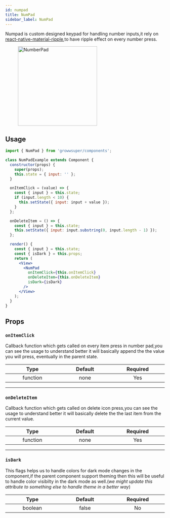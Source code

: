 ```yaml
---
id: numpad
title: NumPad
sidebar_label: NumPad
---
```


Numpad is custom designed keypad for handling number inputs,it rely on [react-native-material-ripple](https://www.npmjs.com/package/react-native-material-ripple),to have ripple effect on every number press.

<div>
    <figure>
        <img src="/super/img/numberpad.png" alt="NumberPad" height="250"/>
    </figure>
</div>


## Usage
```jsx
import { NumPad } from 'growwsuper/components';

class NumPadExample extends Component {
  constructor(props) {
    super(props);
    this.state = { input: '' };
  }

  onItemClick = (value) => {
    const { input } = this.state;
    if (input.length < 10) {
      this.setState({ input: input + value });
    }
  };

  onDeleteItem = () => {
    const { input } = this.state;
    this.setState({ input: input.substring(0, input.length - 1) });
  };

  render() {
    const { input } = this.state;
    const { isDark } = this.props;
    return (
      <View>
        <NumPad
          onItemClick={this.onItemClick}
          onDeleteItem={this.onDeleteItem}
          isDark={isDark}
        />
      </View>
    );
  }
}
```

## Props

### `onItemClick`

Callback function which gets called on every item press in number pad,you can see the usage to understand better
it will basically append the the value you will press, eventually in the parent state.

|            Type             |        Default         |        Required        |
| :-------------------------: | :--------------------: | :--------------------: |
| function <img width="500"/> | none<img width="500"/> | Yes <img width="500"/> |

---

### `onDeleteItem`

Callback function which gets called on delete icon press,you can see the usage to understand better
it will basically delete the the last item from the current value.

|            Type             |        Default         |        Required        |
| :-------------------------: | :--------------------: | :--------------------: |
| function <img width="500"/> | none<img width="500"/> | Yes <img width="500"/> |

---

### `isDark`

This flags helps us to handle colors for dark mode changes in the component,if the parent component support theming then this will be useful to handle color visibilty in the dark mode as well.(*we might update this attribute to something else to handle theme in a better way*)

|           Type            |         Default         |        Required        |
| :-----------------------: | :---------------------: | :--------------------: |
| boolean <img width="500"/> | false <img width="500"/> | No <img width="500"/> |
